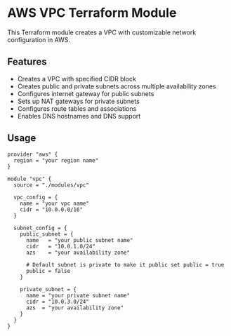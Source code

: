 # AWS VPC Terraform Module

This Terraform module creates a VPC with customizable network configuration in AWS.

## Features

- Creates a VPC with specified CIDR block
- Creates public and private subnets across multiple availability zones
- Configures internet gateway for public subnets
- Sets up NAT gateways for private subnets
- Configures route tables and associations
- Enables DNS hostnames and DNS support

## Usage

```
provider "aws" {
  region = "your region name"
}

module "vpc" {
  source = "./modules/vpc"

  vpc_config = {
    name = "your vpc name"
    cidr = "10.0.0.0/16"
  }

  subnet_config = {
    public_subnet = {
      name   = "your public subnet name"
      cidr   = "10.0.1.0/24"
      azs    = "your availability zone"

      # Default subnet is private to make it public set public = true
      public = false
    }

    private_subnet = {
      name = "your private subnet name"
      cidr = "10.0.3.0/24"
      azs  = "your availability zone"
    }
  }
}
```
